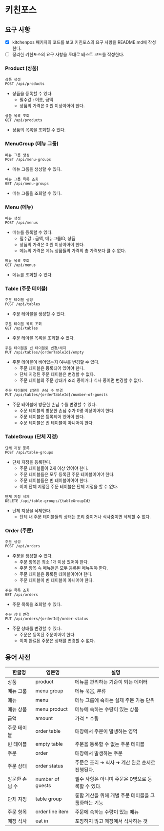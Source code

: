 # 키친포스

## 요구 사항

- [X] kitchenpos 패키지의 코드를 보고 키친포스의 요구 사항을 README.md에 작성한다.
- [ ] 정리한 키친포스의 요구 사항을 토대로 테스트 코드를 작성한다.

### Product (상품)

```text
상품 생성
POST /api/products
```

- 상품을 등록할 수 있다.
  - 필수값 : 이름, 금액
  - 상품의 가격은 0 원 이상이어야 한다.

```text
상품 목록 조회
GET /api/products
```

- 상품의 목록을 조회할 수 있다.

### MenuGroup (메뉴 그룹)

```text
메뉴 그룹 생성
POST /api/menu-groups
```

- 메뉴 그룹을 생성할 수 있다.

```text
메뉴 그룹 목록 조회
GET /api/menu-groups
```

- 메뉴 그룹을 조회할 수 있다.


### Menu (메뉴)

```text
메뉴 생성
POST /api/menus
```

- 메뉴를 등록할 수 있다.
    - 필수값 : 금액, 메뉴그룹ID, 상품
    - 상품의 가격은 0 원 이상이어야 한다.
    - 메뉴의 가격은 메뉴 상품들의 가격의 총 가격보다 클 수 없다.

```text
메뉴 목록 조회
GET /api/menus
```

- 메뉴를 조회할 수 있다.

### Table (주문 테이블)

```text
주문 테이블 생성
POST /api/tables
```

- 주문 테이블을 생성할 수 있다.

```text
주문 테이블 목록 조회
GET /api/tables
```

- 주문 테이블 목록을 조회할 수 있다.

```text
주문 테이블을 빈 테이블로 변경/해지
PUT /api/tables/{orderTableId}/empty
```

- 주문 테이블이 비어있는지 여부를 변경할 수 있다.
  - 주문 테이블은 등록되어 있어야 한다.
  - 단체 지정된 주문 테이블은 변경할 수 없다.
  - 주문 테이블의 주문 상태가 조리 중이거나 식사 중이면 변경할 수 없다.

```text
주문 테이블에 방문한 손님 수 변경
PUT /api/tables/{orderTableId]/number-of-guests
```

- 주문 테이블에 방문한 손님 수를 변경할 수 있다.
  - 주문 테이블의 방문한 손님 수가 0명 이상이어야 한다.
  - 주문 테이블은 등록되어 있어야 한다.
  - 주문 테이블은 빈 테이블이 아니어야 한다.

### TableGroup (단체 지정)

```text
단체 지정 등록
POST /api/table-groups
```

- 단체 지정을 등록한다.
  - 주문 테이블들이 2개 이상 있어야 한다.
  - 주문 테이블들은 모두 등록된 주문 테이블이어야 한다.
  - 주문 테이블들은 빈 테이블이어야 한다.
  - 이미 단체 지정된 주문 테이블은 단체 지정을 할 수 없다.

```text
단체 지정 삭제
DELETE /api/table-groups/{tableGroupId}
```

- 단체 지정을 삭제한다.
  - 단체 내 주문 테이블들의 상태는 조리 중이거나 식사중이면 삭제할 수 없다.


### Order (주문)

```text
주문 생성
POST /api/orders
```

- 주문을 생성할 수 있다.
  - 주문 항목은 최소 1개 이상 있어야 한다.
  - 주문 항목 속 메뉴들은 모두 등록된 메뉴여야 한다.
  - 주문 테이블은 등록된 테이블이어야 한다.
  - 주문 테이블이 빈 테이블이 아니어야 한다.

```text
주문 목록 조회
GET /api/orders
```

- 주문 목록을 조회할 수 있다.

```text
주문 상태 변경
PUT /api/orders/{orderId}/order-status
```

- 주문 상태를 변경할 수 있다.
  - 주문은 등록된 주문이어야 한다.
  - 이미 완료된 주문은 상태를 변경할 수 없다.

## 용어 사전

| 한글명 | 영문명 | 설명 |
| --- | --- | --- |
| 상품 | product | 메뉴를 관리하는 기준이 되는 데이터 |
| 메뉴 그룹 | menu group | 메뉴 묶음, 분류 |
| 메뉴 | menu | 메뉴 그룹에 속하는 실제 주문 가능 단위 |
| 메뉴 상품 | menu product | 메뉴에 속하는 수량이 있는 상품 |
| 금액 | amount | 가격 * 수량 |
| 주문 테이블 | order table | 매장에서 주문이 발생하는 영역 |
| 빈 테이블 | empty table | 주문을 등록할 수 없는 주문 테이블 |
| 주문 | order | 매장에서 발생하는 주문 |
| 주문 상태 | order status | 주문은 조리 ➜ 식사 ➜ 계산 완료 순서로 진행된다. |
| 방문한 손님 수 | number of guests | 필수 사항은 아니며 주문은 0명으로 등록할 수 있다. |
| 단체 지정 | table group | 통합 계산을 위해 개별 주문 테이블을 그룹화하는 기능 |
| 주문 항목 | order line item | 주문에 속하는 수량이 있는 메뉴 |
| 매장 식사 | eat in | 포장하지 않고 매장에서 식사하는 것 |
